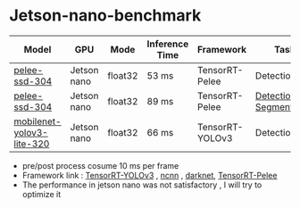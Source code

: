 # Jetson-nano-benchmark

Model | GPU | Mode | Inference Time | Framework | Task
-- | -- | -- | -- | -- | --
[pelee-ssd-304](https://github.com/eric612/MobileNet-YOLO) |  Jetson nano | float32 | 53 ms | TensorRT-Pelee | Detection
[pelee-ssd-304](https://github.com/eric612/MobileNet-YOLO) |  Jetson nano | float32 | 89 ms | TensorRT-Pelee | [Detection + Segmentation](https://youtu.be/nndFtIPMy20)
[mobilenet-yolov3-lite-320](https://github.com/eric612/MobileNet-YOLO) |  Jetson nano | float32 | 66 ms | TensorRT-YOLOv3 | Detection

* pre/post process cosume 10 ms per frame 
* Framework link : [TensorRT-YOLOv3](https://github.com/eric612/TensorRT-Yolov3-models) , [ncnn](https://github.com/Tencent/ncnn) , [darknet](https://github.com/pjreddie/darknet), [TensorRT-Pelee](https://github.com/eric612/Pelee-Seg-TensorRT)
* The performance in jetson nano was not satisfactory , I will try to optimize it 
